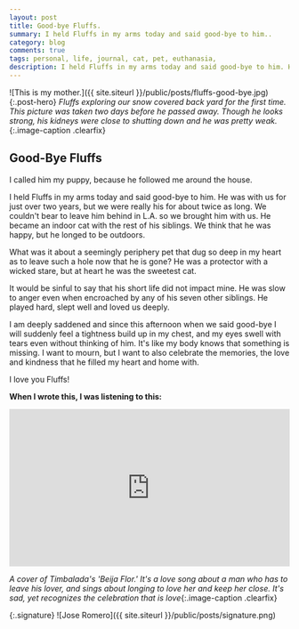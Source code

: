 ```yaml
---
layout: post
title: Good-bye Fluffs.
summary: I held Fluffs in my arms today and said good-bye to him..
category: blog
comments: true
tags: personal, life, journal, cat, pet, euthanasia, 
description: I held Fluffs in my arms today and said good-bye to him. He was with us for just over two years, but we were really his for about twice as long.
---
```


![This is my mother.]({{ site.siteurl }}/public/posts/fluffs-good-bye.jpg){:.post-hero}
*Fluffs exploring our snow covered back yard for the first time. This picture was taken two days before he passed away. Though he looks strong, his kidneys were close to shutting down and he was pretty weak.*{:.image-caption .clearfix}

## Good-Bye Fluffs
I called him my puppy, because he followed me around the house.

I held Fluffs in my arms today and said good-bye to him. He was with us for just over two years, but we were really his for about twice as long. We couldn't bear to leave him behind in L.A. so we brought him with us. He became an indoor cat with the rest of his siblings. We think that he was happy, but he longed to be outdoors. 

What was it about a seemingly periphery pet that dug so deep in my heart as to leave such a hole now that he is gone? He was a protector with a wicked stare, but at heart he was the sweetest cat. 

It would be sinful to say that his short life did not impact mine. He was slow to anger even when encroached by any of his seven other siblings. He played hard, slept well and loved us deeply.

I am deeply saddened and since this afternoon when we said good-bye I will suddenly feel a tightness build up in my chest, and my eyes swell with tears even without thinking of him. It's like my body knows that something is missing. I want to mourn, but I want to also celebrate the memories, the love and kindness that he filled my heart and home with. 

I love you Fluffs!

 
**When I wrote this, I was listening to this:**
 <style>.embed-container { position: relative; padding-bottom: 56.25%; height: 0; overflow: hidden; max-width: 100%; } .embed-container iframe, .embed-container object, .embed-container embed { position: absolute; top: 0; left: 0; width: 100%; height: 100%; }</style>
<div class='embed-container'><iframe src='https://www.youtube.com/embed/XoH86W6CM_A?rel=0&amp;t=27s&amp;showinfo=0' frameborder='0' allowfullscreen></iframe></div>

*A cover of Timbalada's 'Beija Flor.' It's a love song about a man who has to leave his lover, and sings about longing to love her and keep her close. It's sad, yet recognizes the celebration that is love*{:.image-caption .clearfix}

{:.signature}
![Jose Romero]({{ site.siteurl }}/public/posts/signature.png)
